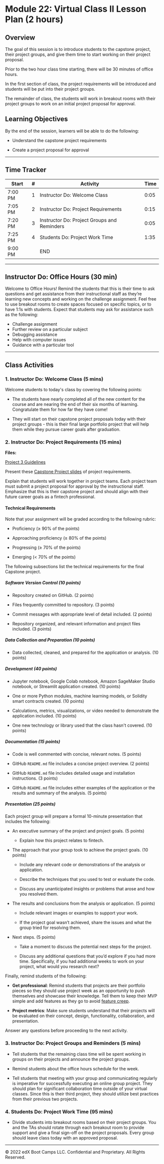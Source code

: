 # Module 22: Virtual Class II Lesson Plan (2 hours)

## Overview

The goal of this session is to introduce students to the capstone project, their project groups, and give them time to start working on their project proposal.

Prior to the two hour class time starting, there will be 30 minutes of office hours.

In the first section of class, the project requirements will be introduced and students will be put into their project groups.

The remainder of class, the students will work in breakout rooms with their project groups to work on an initial project proposal for approval.

## Learning Objectives

By the end of the session, learners will be able to do the following:

* Understand the capstone project requirements

* Create a project proposal for approval

---

## Time Tracker

| Start   | #  | Activity                                           | Time |
| ------- | -- | -------------------------------------------------- | ---- |
| 7:00 PM | 1  | Instructor Do: Welcome Class                       | 0:05 |
| 7:05 PM | 2  | Instructor Do: Project Requirements                | 0:15 |
| 7:20 PM | 3  | Instructor Do: Project Groups and Reminders        | 0:05 |
| 7:25 PM | 4  | Students Do: Project Work Time                     | 1:35 |
| 9:00 PM |    | END                                                |      |
---


## Instructor Do: Office Hours (30 min)

Welcome to Office Hours! Remind the students that this is their time to ask questions and get assistance from their instructional staff as they’re learning new concepts and working on the challenge assignment. Feel free to use breakout rooms to create spaces focused on specific topics, or to have 1:1s with students.
Expect that students may ask for assistance such as the following:

* Challenge assignment
* Further review on a particular subject
* Debugging assistance
* Help with computer issues
* Guidance with a particular tool

---

## Class Activities

### 1. Instructor Do: Welcome Class (5 mins)

Welcome students to today's class by covering the following points:

* The students have nearly completed all of the new content for the course and are nearing the end of their six months of learning. Congratulate them for how far they have come!

* They will start on their capstone project proposals today with their project groups - this is their final large portfolio project that will help them while they pursue career goals after graduation.

### 2. Instructor Do: Project Requirements (15 mins)

**Files:**

[Project 3 Guidelines](Activities/Project_3_Guidelines.md)

Present these [Capstone Project slides](https://docs.google.com/presentation/d/1pX0EjbTiPxmKHB6WsNy4QAfKD0RK9Rj5SWKRzl9zRmE/edit?usp=sharing) of project requirements.

Explain that students will work together in project teams. Each project team must submit a project proposal for approval by the instructional staff. Emphasize that this is their capstone project and should align with their future career goals as a fintech professional.

#### Technical Requirements

Note that your assignment will be graded according to the following rubric:

* Proficiency (&ge; 90% of the points)

* Approaching proficiency (&ge; 80% of the points)

* Progressing (&ge; 70% of the points)

* Emerging (&lt; 70% of the points)

The following subsections list the technical requirements for the final Capstone project.

##### Software Version Control (10 points)

* Repository created on GitHub. (2 points)

* Files frequently committed to repository. (3 points)

* Commit messages with appropriate level of detail included. (2 points)

* Repository organized, and relevant information and project files included. (3 points)

##### Data Collection and Preparation (10 points)

* Data collected, cleaned, and prepared for the application or analysis. (10 points)

##### Development  (40 points)

* Jupyter notebook, Google Colab notebook, Amazon SageMaker Studio notebook, or Streamlit application created. (10 points)

* One or more Python modules, machine learning models, or Solidity smart contracts created. (10 points)

* Calculations, metrics, visualizations, or video needed to demonstrate the application included. (10 points)

* One new technology or library used that the class hasn't covered. (10 points)

##### Documentation (15 points)

* Code is well commented with concise, relevant notes. (5 points)

* GitHub `README.md` file includes a concise project overview. (2 points)

* GitHub `README.md` file includes detailed usage and installation instructions. (3 points)

* GitHub `README.md` file includes either examples of the application or the results and summary of the analysis. (5 points)

##### Presentation (25 points)

Each project group will prepare a formal 10-minute presentation that includes the following:

* An executive summary of the project and project goals. (5 points)

    * Explain how this project relates to fintech.

* The approach that your group took to achieve the project goals. (10 points)

    * Include any relevant code or demonstrations of the analysis or application.

    * Describe the techniques that you used to test or evaluate the code.

    * Discuss any unanticipated insights or problems that arose and how you resolved them.

* The results and conclusions from the analysis or application. (5 points)

    * Include relevant images or examples to support your work.

    * If the project goal wasn’t achieved, share the issues and what the group tried for resolving them.

* Next steps. (5 points)

    * Take a moment to discuss the potential next steps for the project.

    * Discuss any additional questions that you’d explore if you had more time. Specifically, if you had additional weeks to work on your project, what would you research next?

Finally, remind students of the following:

* **Get professional**: Remind students that projects are their portfolio pieces so they should use project week as an opportunity to push themselves and showcase their knowledge. Tell them to keep their MVP simple and add features as they go to avoid [feature creep](https://uxdesign.cc/features-creepers-the-customer-experience-horror-story-124c8fa73edf).

* **Project metrics**:  Make sure students understand that their projects will be evaluated on their concept, design, functionality, collaboration, and presentation.

Answer any questions before proceeding to the next activity.

### 3. Instructor Do: Project Groups and Reminders (5 mins)

* Tell students that the remaining class time will be spent working in groups on their projects and announce the project groups.

* Remind students about the office hours schedule for the week.

* Tell students that meeting with your group and communicating regularly is imperative for successfully executing an online group project. They should plan for significant collaboration time outside of your virtual classes. Since this is their third project, they should utilize best practices from their previous two projects.

### 4. Students Do: Project Work Time (95 mins)

* Divide students into breakout rooms based on their project groups. You and the TAs should rotate through each breakout room to provide support and give a final sign-off on the project proposals. Every group should leave class today with an approved proposal.

---

© 2022 edX Boot Camps LLC. Confidential and Proprietary. All Rights Reserved.
